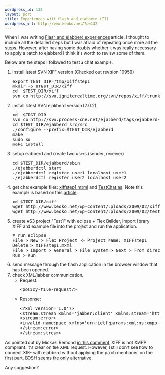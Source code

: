 ```yaml
--- 
wordpress_id: 132
layout: post
title: Experiences with flash and ejabberd (II)
wordpress_url: http://www.keoko.net/?p=132
---
```

When I was writing <a href="http://www.keoko.net/2009/02/experiences-with-flash-and-ejabberd/">Flash and ejabberd experiences</a> article, I thought to include all the detailed steps but I was afraid of repeating once more all the steps. However, after having some doubts whether it was really necessary to apply a patch to ejabberd I think it's worth to review some of them.

Below are the steps I followed to test a chat example.
<ol>
	<li>install latest SVN XIFF version (Checked out revision 10959)
<pre>export TEST_DIR=/tmp/xiffstep1
mkdir -p $TEST_DIR/xiff
cd  $TEST_DIR/xiff
svn co http://svn.igniterealtime.org/svn/repos/xiff/trunk/src/org org</pre>
</li>
	<li>install latest SVN ejabberd version (2.0.2)
<pre>cd  $TEST_DIR
svn co http://svn.process-one.net/ejabberd/tags/ejabberd-2.0.2/ ejabberd_src
cd $TEST_DIR/ejabberd_src/src
./configure --prefix=$TEST_DIR/ejabberd
make
sudo su
make install</pre>
</li>
	<li>setup ejabberd and create two users (sender, receiver)
<pre>cd $TEST_DIR/ejabberd/sbin
./ejabberdctl start
./ejabberdctl register user1 localhost user1
./ejabberdctl register user2 localhost user2</pre>
</li>
	<li>get chat example files: <a href="http://www.keoko.net/wp-content/uploads/2009/02/xiffstep1.mxml">xiffstep1.mxml</a> and <a href="http://www.keoko.net/wp-content/uploads/2009/02/testchat.as">TestChat.as</a>. Note this example is based on this <a href="http://paazio.nanbudo.fi/tutorials/flash/xiff-chat-part-1">article</a>.
<pre>cd $TEST_DIR/xiff
wget http://www.keoko.net/wp-content/uploads/2009/02/xiffstep1.mxml
wget http://www.keoko.net/wp-content/uploads/2009/02/testchat.as</pre>
</li>
	<li> create AS3 project "Test1" with eclipse + Flex Builder, import library XIFF and example file into the project and run the application.
<pre>
# run eclipse
File &gt; New &gt; Flex Project -&gt; Project Name: XIFFstep1
Delete &gt; XIFFstep1.mxml
File &gt; Import &gt; General &gt; File System &gt; Next &gt; From directory: $TEST_DIR/xiff
Run &gt; Run</pre>
</li>
	<li>send message through the flash application in the browser window that has been opened.</li>
	<li>check XML/jabber communication.
<ul>
	<li>Request:
<pre>&lt;policy-file-request/&gt;</pre>
</li>
	<li>Response:
<pre>&lt;?xml version='1.0'?&gt;
&lt;stream:stream xmlns='jabber:client' xmlns:stream='http://etherx.jabber.org/streams' id='3095424478' from='localhost' xml:lang='en'&gt;
&lt;stream:error&gt;
&lt;invalid-namespace xmlns='urn:ietf:params:xml:ns:xmpp-streams'/&gt;
&lt;/stream:error&gt;
&lt;/stream:stream&gt;</pre>
</li>
</ul>
</li>
</ol>
As pointed out by Mickaël Rémond <ins datetime="2009-02-08T23:52:39+00:00">in this <a href="http://www.keoko.net/2009/02/experiences-with-flash-and-ejabberd/#comment-30">comment</a></ins>, XIFF is not XMPP compliant. It's clear on the XML request. However, I still don't see how to connect XIFF with ejabberd without applying the patch mentioned on the first part. BOSH seems the only alternative.

Any suggestion?
